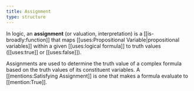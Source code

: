 ```yaml
---
title: Assignment
type: structure
---
```


In logic, an **assignment** (or valuation, interpretation) is a [[is-broadly:function]] that maps [[uses:Propositional Variable|propositional variables]] within a given [[uses:logical formula]] to truth values ([[uses:true]] or [[uses:false]]).

Assignments are used to determine the truth value of a complex formula based on the truth values of its constituent variables. A [[mentions:Satisfying Assignment]] is one that makes a formula evaluate to [[mention:True]].
